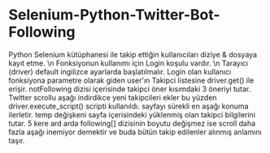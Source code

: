 # Selenium-Python-Twitter-Bot-Following
Python Selenium kütüphanesi ile takip ettiğin kullanıcıları diziye &amp; dosyaya kayıt etme. \n
Fonksiyonun kullanımı için Login koşulu vardır. \n
Tarayıcı (driver) default ingilizce ayarlarda başlatılmalır.
Login olan kullanıcı fonksiyona parametre olarak giden user'ın  Takipci listesine driver.get() ile erişir.
notFollowing dizisi içerisinde takipci öner kısımdaki 3 öneriyi tutar.
Twitter scrollu aşağı indirdikce yeni takipcileri ekler bu yüzden driver.execute_script() scripti kullanıldı. sayfayı sürekli en aşağı konuma ilerletir. 
temp değişkeni sayfa içerisindeki yüklenmiş olan takipci bilgilerini tutar.
5 kere ard arda following[] dizisinin boyutu değişmez ise scroll daha fazla aşağı inemiyor demektir ve buda bütün takip edilenler alınmış anlamını taşır. 


